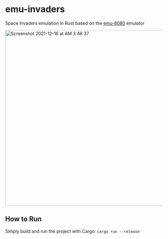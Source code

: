 # emu-invaders
Space Invaders emulation in Rust based on the [emu-8080](https://github.com/dooost/emu-8080) emulator

<img width="560" alt="Screenshot 2021-12-16 at AM 3 48 37" src="https://user-images.githubusercontent.com/32017033/146299383-cffa55e2-f220-4032-93b7-0d9fe64ff3f8.png">

## How to Run
Simply build and run the project with Cargo:
``` cargo run --release ```
